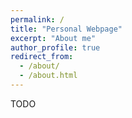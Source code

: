 ```yaml
---
permalink: /
title: "Personal Webpage"
excerpt: "About me"
author_profile: true
redirect_from: 
  - /about/
  - /about.html
---
```


TODO
